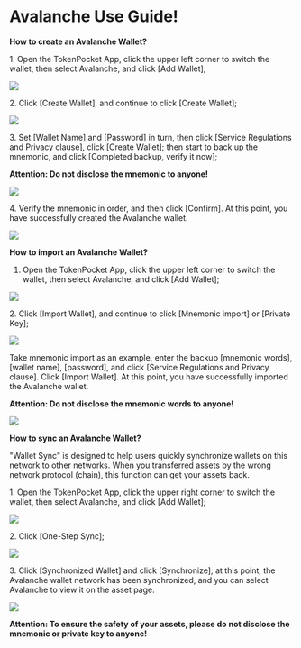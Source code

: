 # Avalanche Use Guide!

**How to create an Avalanche Wallet?**

1\. Open the TokenPocket App, click the upper left corner to switch the wallet, then select Avalanche, and click \[Add Wallet];

![](<../../.gitbook/assets/1 (10) (1).png>)

2\. Click \[Create Wallet], and continue to click \[Create Wallet];

![](<../../.gitbook/assets/2 (21) (1).png>)

3\. Set \[Wallet Name] and \[Password] in turn, then click \[Service Regulations and Privacy clause], click \[Create Wallet]; then start to back up the mnemonic, and click \[Completed backup, verify it now];

**Attention: Do not disclose the mnemonic to anyone!**

![](<../../.gitbook/assets/3 (7) (1).png>)

4\. Verify the mnemonic in order, and then click \[Confirm]. At this point, you have successfully created the Avalanche wallet.

![](<../../.gitbook/assets/4 (5) (1) (1).png>)

**How to import an Avalanche Wallet?**

1. Open the TokenPocket App, click the upper left corner to switch the wallet, then select Avalanche, and click \[Add Wallet];

![](<../../.gitbook/assets/5 (6) (1).png>)

2\. Click \[Import Wallet], and continue to click \[Mnemonic import] or \[Private Key];

![](<../../.gitbook/assets/6 (3) (1).png>)

Take mnemonic import as an example, enter the backup \[mnemonic words], \[wallet name], \[password], and click \[Service Regulations and Privacy clause]. Click \[Import Wallet]. At this point, you have successfully imported the Avalanche wallet.

**Attention: Do not disclose the mnemonic words to anyone!**

![](<../../.gitbook/assets/8 (1) (1).png>)

**How to sync an Avalanche Wallet?**

"Wallet Sync" is designed to help users quickly synchronize wallets on this network to other networks. When you transferred assets by the wrong network protocol (chain), this function can get your assets back.

1\. Open the TokenPocket App, click the upper right corner to switch the wallet, then select Avalanche, and click \[Add Wallet];

![](<../../.gitbook/assets/5 (2).png>)

2\. Click \[One-Step Sync];

![](<../../.gitbook/assets/9 (1).png>)

3\. Click \[Synchronized Wallet] and click \[Synchronize]; at this point, the Avalanche wallet network has been synchronized, and you can select Avalanche to view it on the asset page.

![](../../.gitbook/assets/10.png)

**Attention: To ensure the safety of your** **assets, please do not disclose the mnemonic or private key to anyone!**
